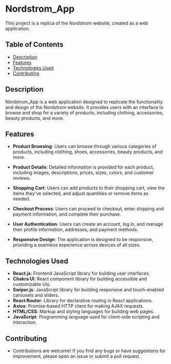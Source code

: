 # Nordstrom_App

This project is a replica of the Nordstrom website, created as a web application.

## Table of Contents

- [Description](#description)
- [Features](#features)
- [Technologies Used](#technologies-used)
- [Contributing](#contributing)

## Description

Nordstrom_App is a web application designed to replicate the functionality and design of the Nordstrom website. It provides users with an interface to browse and shop for a variety of products, including clothing, accessories, beauty products, and more.

## Features

- **Product Browsing**: Users can browse through various categories of products, including clothing, shoes, accessories, beauty products, and more.

- **Product Details**: Detailed information is provided for each product, including images, descriptions, prices, sizes, colors, and customer reviews.

- **Shopping Cart**: Users can add products to their shopping cart, view the items they've selected, and adjust quantities or remove items as needed.

- **Checkout Process**: Users can proceed to checkout, enter shipping and payment information, and complete their purchase.

- **User Authentication**: Users can create an account, log in, and manage their profile information, addresses, and payment methods.

- **Responsive Design**: The application is designed to be responsive, providing a seamless experience across devices of all sizes.


## Technologies Used

- **React.js**: Frontend JavaScript library for building user interfaces.
- **Chakra UI**: React component library for building accessible and customizable UIs.
- **Swiper.js**: JavaScript library for building responsive and touch-enabled carousels and sliders.
- **React Router**: Library for declarative routing in React applications.
- **Axios**: Promise-based HTTP client for making AJAX requests.
- **HTML/CSS**: Markup and styling languages for building web pages.
- **JavaScript**: Programming language used for client-side scripting and interaction.

## Contributing

- Contributions are welcome! If you find any bugs or have suggestions for improvement, please open an issue or submit a pull request.